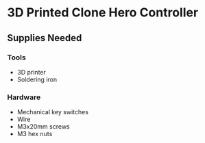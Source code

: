 # 3D Printed Clone Hero Controller

## Supplies Needed

### Tools
- 3D printer
- Soldering iron

### Hardware
- Mechanical key switches
- Wire
- M3x20mm screws
- M3 hex nuts
